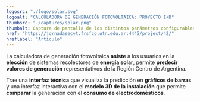 ```yaml
---
logosrc: "./logo/solar.svg"
logoalt: "CALCULADORA DE GENERACIÓN FOTOVOLTAICA: PROYECTO I+D"
thumbsrc: "./captures/solar.png"
thumbalt: Captura de pantalla de los distintos parámetros configurables para la calculadora, con una vista 3D de la instalación en el lateral.
href: "https://jornadasecyt.frsfco.utn.edu.ar:4445/project/42/"
hreflabel: "Artículo"
---
```


La calculadora de generación fotovoltaica **asiste** a los usuarios en la **elección** de sistemas recolectores de **energía solar**, permite **predecir valores de generación** representativos de la Región Centro de Argentina.

Trae una **interfaz técnica** que visualiza la predicción en **gráficos de barras** y una interfaz interactiva con el **modelo 3D de la instalación** que permite **comparar** la generación con el **consumo de electrodomésticos**.
